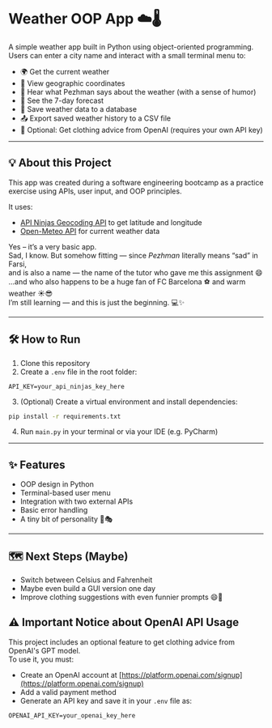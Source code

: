 # Weather OOP App ☁️🌡️

A simple weather app built in Python using object-oriented programming.  
Users can enter a city name and interact with a small terminal menu to:

- 🌍 Get the current weather  
- 🧭 View geographic coordinates  
- 🧥 Hear what Pezhman says about the weather (with a sense of humor)
- 📅 See the 7-day forecast 
- 💾 Save weather data to a database
- 📤 Export saved weather history to a CSV file
- 🤖 Optional: Get clothing advice from OpenAI (requires your own API key)


---

## 💡 About this Project

This app was created during a software engineering bootcamp as a practice exercise using APIs, user input, and OOP principles.

It uses:
- [API Ninjas Geocoding API](https://api-ninjas.com/api/geocoding) to get latitude and longitude  
- [Open-Meteo API](https://open-meteo.com/) for current weather data

Yes – it’s a very basic app.  
Sad, I know. But somehow fitting — since *Pezhman* literally means “sad” in Farsi,  
and is also a name — the name of the tutor who gave me this assignment 😄  
...and who also happens to be a huge fan of FC Barcelona ⚽ and warm weather ☀️😎  
I’m still learning — and this is just the beginning. 💻✨

---

## 🛠 How to Run

1. Clone this repository  
2. Create a `.env` file in the root folder:

```env
API_KEY=your_api_ninjas_key_here
```

3. (Optional) Create a virtual environment and install dependencies:

```bash
pip install -r requirements.txt
```

4. Run `main.py` in your terminal or via your IDE (e.g. PyCharm)

---

## ✨ Features

- OOP design in Python  
- Terminal-based user menu  
- Integration with two external APIs  
- Basic error handling  
- A tiny bit of personality 🧠🎭

---

## 🗺️ Next Steps (Maybe)

- Switch between Celsius and Fahrenheit  
- Maybe even build a GUI version one day
- Improve clothing suggestions with even funnier prompts 😄👕

## ⚠️ Important Notice about OpenAI API Usage

This project includes an optional feature to get clothing advice from OpenAI's GPT model.  
To use it, you must:

- Create an OpenAI account at [https://platform.openai.com/signup](https://platform.openai.com/signup)
- Add a valid payment method
- Generate an API key and save it in your `.env` file as:

```env
OPENAI_API_KEY=your_openai_key_here
```
